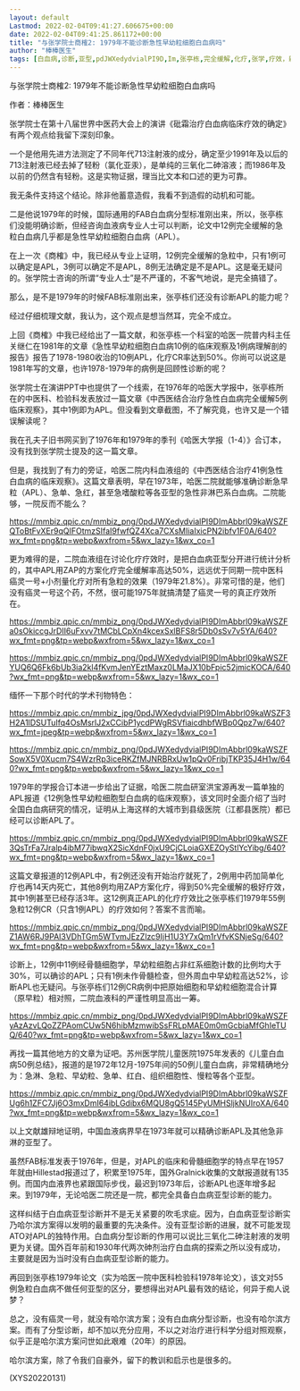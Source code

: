 ```yaml
---
layout: default
Lastmod: 2022-02-04T09:41:27.606675+00:00
date: 2022-02-04T09:41:25.861172+00:00
title: "与张学院士商榷2: 1979年不能诊断急性早幼粒细胞白血病吗"
author: "棒棒医生"
tags: [白血病,诊断,亚型,pdJWXedydvialPI9D,Im,张亭栋,完全缓解,化疗,张学,疗效，新语丝]
---
```


与张学院士商榷2: 1979年不能诊断急性早幼粒细胞白血病吗

作者：棒棒医生

张学院士在第十八届世界中医药大会上的演讲《砒霜治疗白血病临床疗效的确定》有两个观点给我留下深刻印象。

一个是他用先进方法测定了不同年代713注射液的成分，确定至少1991年及以后的713注射液已经去掉了轻粉（氯化亚汞），是单纯的三氧化二砷溶液；而1986年及以前的仍然含有轻粉。这是实物证据，理当比文本和口述的更为可靠。

我无条件支持这个结论。除非他蓄意造假，我看不到造假的动机和可能。

二是他说1979年的时候，国际通用的FAB白血病分型标准刚出来，所以，张亭栋们没能明确诊断，但经咨询血液病专业人士可以判断，论文中12例完全缓解的急粒白血病几乎都是急性早幼粒细胞白血病（APL）。

在上一次《商榷》中，我已经从专业上证明，12例完全缓解的急粒中，只有1例可以确定是APL，3例可以确定不是APL，8例无法确定是不是APL。这是毫无疑问的。张学院士咨询的所谓“专业人士”是不严谨的，不客气地说，是完全搞错了。

那么，是不是1979年的时候FAB标准刚出来，张亭栋们还没有诊断APL的能力呢？

经过仔细梳理文献，我认为，这个观点是想当然耳，完全不成立。

上回《商榷》中我已经给出了一篇文献，和张亭栋一个科室的哈医一院普内科主任关继仁在1981年的文章《急性早幼粒细胞白血病10例的临床观察及1例病理解剖的报告》报告了1978-1980收治的10例APL，化疗CR率达到50%。你尚可以说这是1981年写的文章，也许1978-1979年的病例是回顾性诊断的呢？

张学院士在演讲PPT中也提供了一个线索，在1976年的哈医大学报中，张亭栋所在的中医科、检验科发表放过一篇文章《中西医结合治疗急性白血病完全缓解5例临床观察》，其中1例即为APL。但没看到文章截图，不了解究竟，也许又是一个错误解读呢？

我在孔夫子旧书网买到了1976年和1979年的季刊《哈医大学报（1-4）》合订本，没有找到张学院士提及的这一篇文章。

但是，我找到了有力的旁证，哈医二院内科血液组的《中西医结合治疗41例急性白血病的临床观察》。这篇文章表明，早在1973年，哈医二院就能够准确诊断急早粒（APL）、急单、急红，甚至急嗜酸粒等各亚型的急性非淋巴系白血病。二院能够，一院反而不能么？

https://mmbiz.qpic.cn/mmbiz_png/0pdJWXedydvialPI9DImAbbrl09kaWSZFQToBtFvXEr9qQIFOtmzSIfaI9fwfQZ4Xca7CXsMIiaIxicPN2ibfv1F0A/640?wx_fmt=png&tp=webp&wxfrom=5&wx_lazy=1&wx_co=1

更为难得的是，二院血液组在讨论化疗疗效时，是把白血病亚型分开进行统计分析的，其中APL用ZAP的方案化疗完全缓解率高达50%，远远优于同期一院中医科癌灵一号+小剂量化疗对所有急粒的效果（1979年21.8%）。非常可惜的是，他们没有癌灵一号这个药，不然，很可能1975年就搞清楚了癌灵一号的真正疗效所在。

https://mmbiz.qpic.cn/mmbiz_png/0pdJWXedydvialPI9DImAbbrl09kaWSZFa0sOkiccgJrDII6uFxvv7tMCbLCpXn4kcexSxlBFS8r5Db0sSv7v5YA/640?wx_fmt=png&tp=webp&wxfrom=5&wx_lazy=1&wx_co=1

https://mmbiz.qpic.cn/mmbiz_png/0pdJWXedydvialPI9DImAbbrl09kaWSZFYUQ6Q6Fk6bUb3ia2kl4fKvmJenYEztMaxz0LMaJX10bFpic52jmicKOCA/640?wx_fmt=png&tp=webp&wxfrom=5&wx_lazy=1&wx_co=1

缅怀一下那个时代的学术刊物特色：

https://mmbiz.qpic.cn/mmbiz_jpg/0pdJWXedydvialPI9DImAbbrl09kaWSZF3H2A1lDSUTuIfq4OsMsrlJ2xCCibP1ycdPWgRSVfiaicdhbfWBp0Qpz7w/640?wx_fmt=jpeg&tp=webp&wxfrom=5&wx_lazy=1&wx_co=1

https://mmbiz.qpic.cn/mmbiz_png/0pdJWXedydvialPI9DImAbbrl09kaWSZFSowX5V0Xucm7S4WzrRp3iceRKZfMJNRBRxUw1pQv0FribjTKP35J4H1w/640?wx_fmt=png&tp=webp&wxfrom=5&wx_lazy=1&wx_co=1

1979年的学报合订本进一步给出了证据，哈医二院血研室洪宝源再发一篇单独的APL报道《12例急性早幼粒细胞型白血病的临床观察》，该文同时全面介绍了当时全国白血病研究的情况，证明从上海这样的大城市到县级医院（江都县医院）都已经可以诊断APL了。

https://mmbiz.qpic.cn/mmbiz_png/0pdJWXedydvialPI9DImAbbrl09kaWSZF3QsTrFa7Jralp4ibM77ibwqX2SicXdnF0jxU9CjCLoiaGXEZOyStlYcYibg/640?wx_fmt=png&tp=webp&wxfrom=5&wx_lazy=1&wx_co=1

这篇文章报道的12例APL中，有2例还没有开始治疗就死了，2例用中药加简单化疗也再14天内死亡，其他8例均用ZAP方案化疗，得到50%完全缓解的极好疗效，其中1例甚至已经存活3年。这12例真正APL的化疗疗效比之张亭栋们1979年55例急粒12例CR（只含1例APL）的疗效如何？答案不言而喻。

https://mmbiz.qpic.cn/mmbiz_png/0pdJWXedydvialPI9DImAbbrl09kaWSZFZ1AW6RJ9PAl3VDhTGm5WTvmJEzZlzc9IjH1U3Y7xQm1rVfvKSNjeSg/640?wx_fmt=png&tp=webp&wxfrom=5&wx_lazy=1&wx_co=1

诊断上，12例中11例经骨髓细胞学，早幼粒细胞占非红系细胞计数的比例均大于30%，可以确诊的APL；只有1例未作骨髓检查，但外周血中早幼粒高达52%，诊断APL也无疑问。与张亭栋们12例CR病例中把原始细胞和早幼粒细胞混合计算（原早粒）相对照，二院血液科的严谨性明显高出一筹。

https://mmbiz.qpic.cn/mmbiz_png/0pdJWXedydvialPI9DImAbbrl09kaWSZFyAzAzvLQoZZPAomCUw5N6hibMzmwibSsFRLpMAE0m0mGcbiaMfGhIeTUQ/640?wx_fmt=png&tp=webp&wxfrom=5&wx_lazy=1&wx_co=1

再找一篇其他地方的文章为证吧。苏州医学院儿童医院1975年发表的《儿童白血病50例总结》，报道的是1972年12月-1975年间的50例儿童白血病，非常精确地分为：急淋、急粒、早幼粒、急单、红白、组织细胞性、慢粒等各个亚型。

https://mmbiz.qpic.cn/mmbiz_png/0pdJWXedydvialPI9DImAbbrl09kaWSZFUg6h1ZFC7Jj6O3mxDmI64ibLGdibx6MQU8gQ5145PyUMHSljkNUIroXA/640?wx_fmt=png&tp=webp&wxfrom=5&wx_lazy=1&wx_co=1

以上文献雄辩地证明，中国血液病界早在1973年就可以精确诊断APL及其他急非淋的亚型了。

虽然FAB标准发表于1976年，但是，对APL的临床和骨髓细胞学的特点早在1957年就由Hillestad报道过了，积累至1975年，国外Gralnick收集的文献报道就有135例。而国内血液界也紧跟国际步伐，最迟到1973年后，诊断APL也逐年增多起来。到1979年，无论哈医二院还是一院，都完全具备白血病亚型诊断的能力。

这样纠结于白血病亚型诊断并不是无关紧要的吹毛求疵。因为，白血病亚型诊断实乃哈尔滨方案得以发明的最重要的先决条件。没有亚型诊断的进展，就不可能发现ATO对APL的独特作用。白血病分型诊断的作用可以说比三氧化二砷注射液的发明更为关键。国外百年前和1930年代两次砷剂治疗白血病的探索之所以没有成功，主要就是因为当时没有白血病亚型诊断的能力。

再回到张亭栋1979年论文（实为哈医一院中医科检验科1978年论文），该文对55例急粒白血病不做任何亚型的区分，要想得出对APL最有效的结论，何异于痴人说梦？

总之，没有癌灵一号，就没有哈尔滨方案；没有白血病分型诊断，也没有哈尔滨方案。而有了分型诊断，却不加以充分应用，不以之对治疗进行科学分组对照观察，似乎正是哈尔滨方案问世如此艰难（20年）的原因。

哈尔滨方案，除了令我们自豪外，留下的教训和启示也是很多的。

(XYS20220131)

